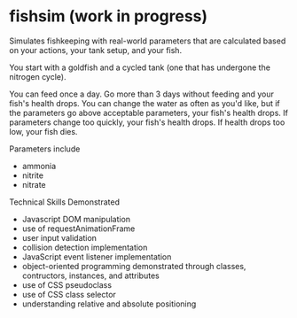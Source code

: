 # fishsim (work in progress)
Simulates fishkeeping with real-world parameters that are calculated based on your actions, your tank setup, and your fish. 

You start with a goldfish and a cycled tank (one that has undergone the nitrogen cycle).

You can feed once a day. Go more than 3 days without feeding and your fish's health drops. You can change the water as often as you'd like, but if the parameters go above acceptable parameters, your fish's health drops. If parameters change too quickly, your fish's health drops. If health drops too low, your fish dies. 

Parameters include
- ammonia
- nitrite
- nitrate

Technical Skills Demonstrated
- Javascript DOM manipulation
- use of requestAnimationFrame
- user input validation 
- collision detection implementation 
- JavaScript event listener implementation
- object-oriented programming demonstrated through classes, contructors, instances, and attributes 
- use of CSS pseudoclass
- use of CSS class selector
- understanding relative and absolute positioning 

